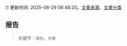 :alarm_clock: 更新时间: 2025-08-29 06:48:20。[文章来源](/README.md)、[文章分类](/TAGS.md)

## 报告


> 关键字：`报告`、`月报`



